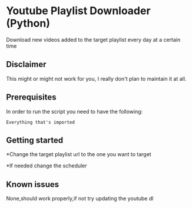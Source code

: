 # Youtube Playlist Downloader (Python)
Download new videos added to the target playlist every day at a certain time

## Disclaimer
This might or might not work for you, I really don't plan to maintain it at all.
## Prerequisites
In order to run the script you need to have the following:
```
Everything that's imported
```
## Getting started
*Change the target playlist url to the one you want to target

*If needed change the scheduler

## Known issues
None,should work properly,if not try updating the youtube dl